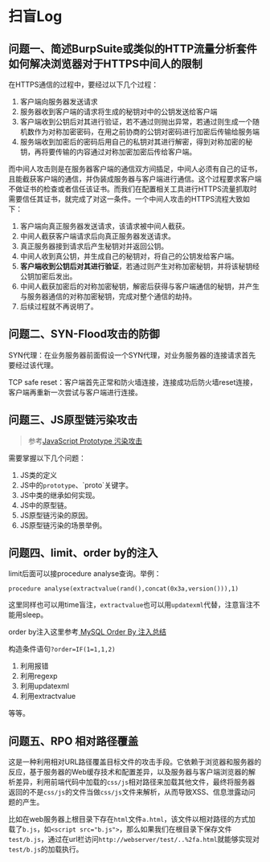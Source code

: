# 扫盲Log

## 问题一、简述BurpSuite或类似的HTTP流量分析套件如何解决浏览器对于HTTPS中间人的限制

在HTTPS通信的过程中，要经过以下几个过程：

1. 客户端向服务器发送请求
2. 服务器收到客户端的请求将生成的秘钥对中的公钥发送给客户端
3. 客户端收到公钥后对其进行验证，若不通过则抛出异常，若通过则生成一个随机数作为对称加密密码，在用之前协商的公钥对密码进行加密后传输给服务端
4. 服务端收到加密后的密码后用自己的私钥对其进行解密，得到对称加密的秘钥，再将要传输的内容通过对称加密加密后传给客户端。

而中间人攻击则是在服务器客户端的通信双方间插足，中间人必须有自己的证书，且能截获客户端的通信，并伪装成服务器与客户端进行通信。这个过程要求客户端不做证书的检查或者信任该证书。而我们在配置相关工具进行HTTPS流量抓取时需要信任其证书，就完成了对这一条件。一个中间人攻击的HTTPS流程大致如下：

1. 客户端向真正服务器发送请求，该请求被中间人截获。
2. 中间人截获客户端请求后向真正服务器发送请求。
3. 真正服务器接到请求后产生秘钥对并返回公钥。
4. 中间人收到真公钥，并生成自己的秘钥对，将自己的公钥发给客户端。
5. **客户端收到公钥后对其进行验证**，若通过则产生对称加密秘钥，并将该秘钥经公钥加密后发出。
6. 中间人截获加密后的对称加密秘钥，解密后获得与客户端通信的秘钥，并产生与服务器通信的对称加密秘钥，完成对整个通信的劫持。
7. 后续过程就不再说明了。

## 问题二、SYN-Flood攻击的防御

SYN代理：在业务服务器前面假设一个SYN代理，对业务服务器的连接请求首先要经过该代理。

TCP safe reset：客户端首先正常和防火墙连接，连接成功后防火墙reset连接，客户端再重新一次尝试与客户端进行连接。

## 问题三、JS原型链污染攻击

> 参考[JavaScript Prototype 污染攻击](https://www.leavesongs.com/PENETRATION/javascript-prototype-pollution-attack.html)

需要掌握以下几个问题：

1. JS类的定义
2. JS中的`prototype`、\`proto\`关键字。
3. JS中类的继承如何实现。
4. JS中的原型链。
5. JS原型链污染的原因。
6. JS原型链污染的场景举例。

## 问题四、limit、order by的注入

limit后面可以接procedure analyse查询。举例：

```
procedure analyse(extractvalue(rand(),concat(0x3a,version())),1)
```

这里同样也可以用time盲注，`extractvalue`也可以用`updatexml`代替，注意盲注不能用sleep。

order by注入这里参考[ MySQL Order By 注入总结](https://www.secpulse.com/archives/57197.html)

构造条件语句`?order=IF(1=1,1,2)`

1. 利用报错
2. 利用regexp
3. 利用updatexml
4. 利用extractvalue

等等。

## 问题五、RPO 相对路径覆盖

这是一种利用相对URL路径覆盖目标文件的攻击手段。它依赖于浏览器和服务器的反应，基于服务器的Web缓存技术和配置差异，以及服务器与客户端浏览器的解析差异，利用前端代码中加载的`css/js`相对路径来加载其他文件，最终将服务器返回的不是`css/js`的文件当做`css/js`文件来解析，从而导致XSS、信息泄露动问题的产生。

比如在web服务器上根目录下存在`html`文件`a.html`，该文件以相对路径的方式加载了`b.js`，如`<script src="b.js">`，那么如果我们在根目录下保存文件`test/b.js`，通过在url栏访问`http://webserver/test/..%2fa.html`就能够实现对`test/b.js`的加载执行。

